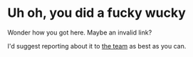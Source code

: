 # Uh oh, you did a fucky wucky

Wonder how you got here. Maybe an invalid link?

I'd suggest reporting about it to [the team](https://github.com/gd-programming/gddocs/issues) as best as you can.

